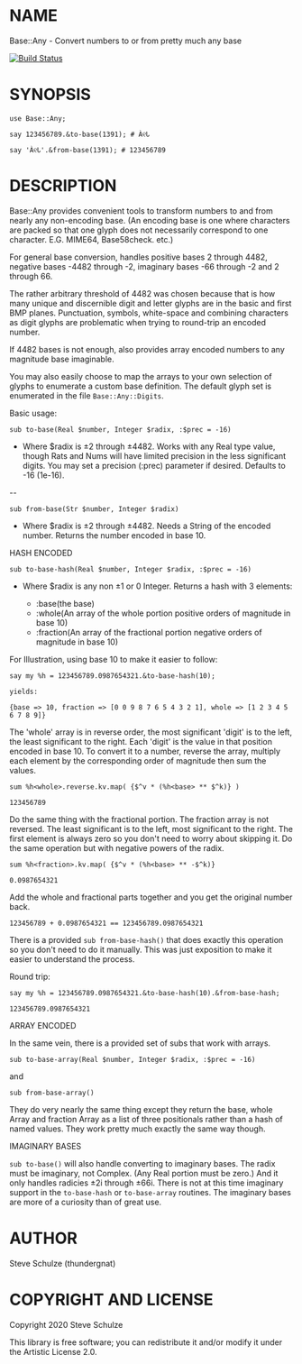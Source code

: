 NAME
====

Base::Any - Convert numbers to or from pretty much any base

[![Build Status](https://travis-ci.org/thundergnat/Base-Any.svg?branch=master)](https://travis-ci.org/thundergnat/Base-Any)

SYNOPSIS
========

```perl6
use Base::Any;

say 123456789.&to-base(1391); # À୧Ꮣ

say 'À୧Ꮣ'.&from-base(1391); # 123456789
```

DESCRIPTION
===========

Base::Any provides convenient tools to transform numbers to and from nearly any non-encoding base. (An encoding base is one where characters are packed so that one glyph does not necessarily correspond to one character. E.G. MIME64, Base58check. etc.)

For general base conversion, handles positive bases 2 through 4482, negative bases -4482 through -2, imaginary bases -66 through -2 and 2 through 66.

The rather arbitrary threshold of 4482 was chosen because that is how many unique and discernible digit and letter glyphs are in the basic and first BMP planes. Punctuation, symbols, white-space and combining characters as digit glyphs are problematic when trying to round-trip an encoded number.

If 4482 bases is not enough, also provides array encoded numbers to any magnitude base imaginable.

You may also easily choose to map the arrays to your own selection of glyphs to enumerate a custom base definition. The default glyph set is enumerated in the file `Base::Any::Digits`.

Basic usage:

    sub to-base(Real $number, Integer $radix, :$prec = -16)

* Where $radix is ±2 through ±4482. Works with any Real type value, though Rats and Nums will have limited precision in the less significant digits. You may set a precision (:prec) parameter if desired. Defaults to -16 (1e-16).

--

    sub from-base(Str $number, Integer $radix)

* Where $radix is ±2 through ±4482. Needs a String of the encoded number. Returns the number encoded in base 10.

HASH ENCODED

    sub to-base-hash(Real $number, Integer $radix, :$prec = -16)

* Where $radix is any non ±1 or 0 Integer. Returns a hash with 3 elements:

    + :base(the base)
    + :whole(An array of the whole portion positive orders of magnitude in base 10)
    + :fraction(An array of the fractional portion negative orders of magnitude in base 10)

For Illustration, using base 10 to make it easier to follow:

    say my %h = 123456789.0987654321.&to-base-hash(10);

    yields:

    {base => 10, fraction => [0 0 9 8 7 6 5 4 3 2 1], whole => [1 2 3 4 5 6 7 8 9]}

The 'whole' array is in reverse order, the most significant 'digit' is to the left, the least significant to the right. Each 'digit' is the value in that position encoded in base 10. To convert it to a number, reverse the array, multiply each element by the corresponding order of magnitude then sum the values.

    sum %h<whole>.reverse.kv.map( {$^v * (%h<base> ** $^k)} )

    123456789

Do the same thing with the fractional portion. The fraction array is not reversed. The least significant is to the left, most significant to the right. The first element is always zero so you don't need to worry about skipping it. Do the same operation but with negative powers of the radix.

    sum %h<fraction>.kv.map( {$^v * (%h<base> ** -$^k)}

    0.0987654321

Add the whole and fractional parts together and you get the original number back.

    123456789 + 0.0987654321 == 123456789.0987654321

There is a provided `sub from-base-hash()` that does exactly this operation so you don't need to do it manually. This was just exposition to make it easier to understand the process.

Round trip:

    say my %h = 123456789.0987654321.&to-base-hash(10).&from-base-hash;

    123456789.0987654321

ARRAY ENCODED

In the same vein, there is a provided set of subs that work with arrays.

    sub to-base-array(Real $number, Integer $radix, :$prec = -16)

and

    sub from-base-array()

They do very nearly the same thing except they return the base, whole Array and fraction Array as a list of three positionals rather than a hash of named values. They work pretty much exactly the same way though.

IMAGINARY BASES

`sub to-base()` will also handle converting to imaginary bases. The radix must be imaginary, not Complex. (Any Real portion must be zero.) And it only handles radicies ±2i through ±66i. There is not at this time imaginary support in the `to-base-hash` or `to-base-array` routines. The imaginary bases are more of a curiosity than of great use.

AUTHOR
======

Steve Schulze (thundergnat)

COPYRIGHT AND LICENSE
=====================

Copyright 2020 Steve Schulze

This library is free software; you can redistribute it and/or modify it under the Artistic License 2.0.


